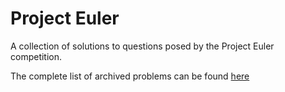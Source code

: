 # Project Euler

A collection of solutions to questions posed by the Project Euler competition.

The complete list of archived problems can be found [here](https://projecteuler.net/problems)
